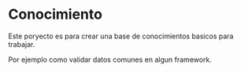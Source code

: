 # Conocimiento

Este poryecto es para crear una base de conocimientos basicos para trabajar.

Por ejemplo como validar datos comunes en algun framework.

